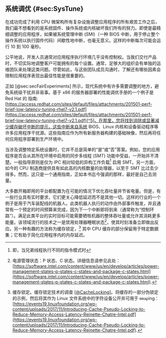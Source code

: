 ## 系统调优 {#sec:SysTune}

在成功完成了利用 CPU 微架构所有复杂设施调整应用程序的所有艰苦工作之后，我们最不想看到的是系统固件、操作系统或内核破坏我们所有的努力。即使是最精细调整的应用程序，如果被系统管理中断 (SMI)（一种 BIOS 中断，用于停止整个操作系统以执行固件代码）间歇性地中断，也毫无意义。这样的中断每次可能会运行 10 到 100 毫秒。

公平地说，开发人员通常对应用程序执行环境几乎没有控制权。当我们交付产品时，不切实际地调整客户可能拥有的每个设置。通常，足够大的组织会有单独的运维团队来处理这类问题。尽管如此，与这些团队成员沟通时，了解还有哪些因素会限制应用程序表现出最佳性能是很重要的。

正如 [@sec:secFairExperiments] 所示，现代系统中有许多需要调整的地方，避免系统级干扰并非易事。基于 x86 的服务器部署的性能调优手册的一个例子是 Red Hat 的 指南: [https://access.redhat.com/sites/default/files/attachments/201501-perf-brief-low-latency-tuning-rhel7-v2.1.pdf](https://access.redhat.com/sites/default/files/attachments/201501-perf-brief-low-latency-tuning-rhel7-v2.1.pdf)[^5]。在那里，您将找到消除或显著减少缓存破坏中断的提示，这些中断来自系统 BIOS、Linux 内核和设备驱动程序等许多应用程序干扰源。这些指南应作为所有新服务器构建的基础映像，然后再将任何应用程序部署到生产环境中。

当涉及调整特定系统设置时，它并不总是简单的“是”或“否”答案。例如，您的应用程序是否会从其所在环境中启用的同步多线程 (SMT) 功能中受益，一开始并不清楚。一般指导原则是仅为 IPC 相对较低的异构工作负载[^6] 启用 SMT。另一方面，如今的 CPU 制造商提供具有如此高的内核数量的处理器，以至于 SMT 比过去少得多。然而，这只是一个通用指南，正如本书迄今强调的那样，最好是自己去测量。

大多数开箱即用的平台都配置为在可能的情况下优化吞吐量并节省电量。但是，有一些行业具有实时要求，它们更关心降低延迟而不是其他一切。这样的行业的一个例子是用于汽车装配线的机器人。此类机器人执行的动作由外部事件触发，并且通常有一个预定的时间预算来完成，因为下一个中断即将到来（通常称为“控制环路”）。满足此类平台的实时目标可能需要牺牲机器的整体吞吐量或允许其消耗更多能量。该领域流行的技术之一是禁用处理器睡眠状态[^7]，使其时刻准备立即做出反应。另一种有趣的方法称为缓存锁定，[^8] 其中 CPU 缓存的部分保留用于特定数据集；它有助于简化应用程序内的内存延迟。

[^5]: Red Hat 低延迟调优指南 - [https://access.redhat.com/sites/default/files/attachments/201501-perf-brief-low-latency-tuning-rhel7-v2.1.pdf](https://access.redhat.com/sites/default/files/attachments/201501-perf-brief-low-latency-tuning-rhel7-v2.1.pdf)
[^6]: 即，当兄弟线程执行不同的指令模式时
[^7]: 电源管理状态：P 状态、C 状态。详细信息请参见此处： [https://software.intel.com/content/www/us/en/develop/articles/power-management-states-p-states-c-states-and-package-c-states.html](https://software.intel.com/content/www/us/en/develop/articles/power-management-states-p-states-c-states-and-package-c-states.html).
[^8]: 缓存锁定。缓存锁定技术的调查 [[@CacheLocking](../References.md#CacheLocking)]。将缓存的一部分伪锁定的示例，然后将其作为 Linux 文件系统中的字符设备公开并可用于 `mmap`ing： [https://events19.linuxfoundation.org/wp-content/uploads/2017/11/Introducing-Cache-Pseudo-Locking-to-Reduce-Memory-Access-Latency-Reinette-Chatre-Intel.pdf](https://events19.linuxfoundation.org/wp-content/uploads/2017/11/Introducing-Cache-Pseudo-Locking-to-Reduce-Memory-Access-Latency-Reinette-Chatre-Intel.pdf).
